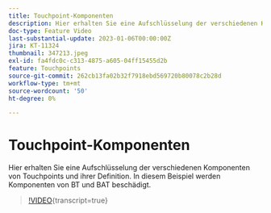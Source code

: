 ```yaml
---
title: Touchpoint-Komponenten
description: Hier erhalten Sie eine Aufschlüsselung der verschiedenen Komponenten von Touchpoints und ihrer Definition. In diesem Beispiel werden Komponenten von BT und BAT beschädigt.
doc-type: Feature Video
last-substantial-update: 2023-01-06T00:00:00Z
jira: KT-11324
thumbnail: 347213.jpeg
exl-id: fa4fdc0c-c313-4875-a605-04ff15455d2b
feature: Touchpoints
source-git-commit: 262cb13fa02b32f7918ebd569720b80078c2b28d
workflow-type: tm+mt
source-wordcount: '50'
ht-degree: 0%

---
```


# Touchpoint-Komponenten

Hier erhalten Sie eine Aufschlüsselung der verschiedenen Komponenten von Touchpoints und ihrer Definition. In diesem Beispiel werden Komponenten von BT und BAT beschädigt.

>[!VIDEO](https://video.tv.adobe.com/v/3437621/?learn=on&captions=ger){transcript=true}
